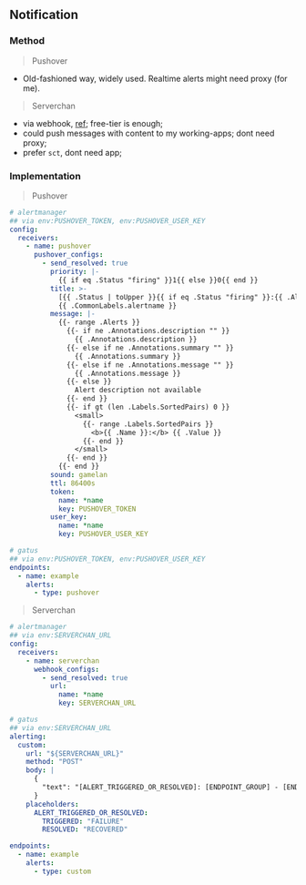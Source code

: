 ## Notification

### Method

> Pushover

- Old-fashioned way, widely used. Realtime alerts might need proxy (for me).

> Serverchan

- via webhook, [ref](https://sct.ftqq.com/); free-tier is enough;
- could push messages with content to my working-apps; dont need proxy;
- prefer `sct`, dont need app;

### Implementation

> Pushover

```yaml
# alertmanager
## via env:PUSHOVER_TOKEN, env:PUSHOVER_USER_KEY
config:
  receivers:
    - name: pushover
      pushover_configs:
        - send_resolved: true
          priority: |-
            {{ if eq .Status "firing" }}1{{ else }}0{{ end }}
          title: >-
            [{{ .Status | toUpper }}{{ if eq .Status "firing" }}:{{ .Alerts.Firing | len }}{{ end }}]
            {{ .CommonLabels.alertname }}
          message: |-
            {{- range .Alerts }}
              {{- if ne .Annotations.description "" }}
                {{ .Annotations.description }}
              {{- else if ne .Annotations.summary "" }}
                {{ .Annotations.summary }}
              {{- else if ne .Annotations.message "" }}
                {{ .Annotations.message }}
              {{- else }}
                Alert description not available
              {{- end }}
              {{- if gt (len .Labels.SortedPairs) 0 }}
                <small>
                  {{- range .Labels.SortedPairs }}
                    <b>{{ .Name }}:</b> {{ .Value }}
                  {{- end }}
                </small>
              {{- end }}
            {{- end }}
          sound: gamelan
          ttl: 86400s
          token:
            name: *name
            key: PUSHOVER_TOKEN
          user_key:
            name: *name
            key: PUSHOVER_USER_KEY

# gatus
## via env:PUSHOVER_TOKEN, env:PUSHOVER_USER_KEY
endpoints:
  - name: example
    alerts:
      - type: pushover

```

> Serverchan

```yaml
# alertmanager
## via env:SERVERCHAN_URL
config:
  receivers:
    - name: serverchan
      webhook_configs:
        - send_resolved: true
          url:
            name: *name
            key: SERVERCHAN_URL

# gatus
## via env:SERVERCHAN_URL
alerting:
  custom:
    url: "${SERVERCHAN_URL}"
    method: "POST"
    body: |
      {
        "text": "[ALERT_TRIGGERED_OR_RESOLVED]: [ENDPOINT_GROUP] - [ENDPOINT_NAME] - [ALERT_DESCRIPTION] - [RESULT_ERRORS]"
      }
    placeholders:
      ALERT_TRIGGERED_OR_RESOLVED:
        TRIGGERED: "FAILURE"
        RESOLVED: "RECOVERED"

endpoints:
  - name: example
    alerts:
      - type: custom
```
